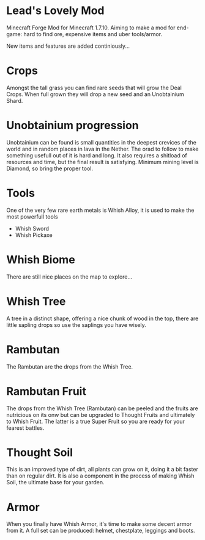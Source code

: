 # Lead's Lovely Mod
Minecraft Forge Mod for Minecraft 1.7.10. Aiming to make a mod for end-game: hard to find ore, expensive items and uber tools/armor.

New items and features are added continiously...

# Crops
Amongst the tall grass you can find rare seeds that will grow the Deal Crops. When full grown they will drop a new seed and an Unobtainium Shard.

# Unobtainium progression
Unobtainium can be found is small quantities in the deepest crevices of the world and in random places in lava in the Nether. The orad to follow to make something usefull out of it is hard and long. It also requires a shitload of resources and time, but the final result is satisfying. Minimum mining level is Diamond, so bring the proper tool.

# Tools
One of the very few rare earth metals is Whish Alloy, it is used to make the most powerfull tools
- Whish Sword
- Whish Pickaxe

# Whish Biome
There are still nice places on the map to explore...

# Whish Tree
A tree in a distinct shape, offering a nice chunk of wood in the top, there are little sapling drops so use the saplings you have wisely.

# Rambutan
The Rambutan are the drops from the Whish Tree.

# Rambutan Fruit
The drops from the Whish Tree (Rambutan) can be peeled and the fruits are nutricious on its onw but can be upgraded to Thought Fruits and ultimately to Whish Fruit. The latter is a true Super Fruit so you are ready for your fearest battles.

# Thought Soil
This is an improved type of dirt, all plants can grow on it, doing it a bit faster than on regular dirt. It is also a component in the process of making Whish Soil, the ultimate base for your garden.

# Armor
When you finally have Whish Armor, it's time to make some decent armor from it. A full set can be produced: helmet, chestplate, leggings and boots.
